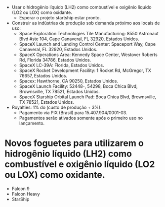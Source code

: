  - Usar o hidrogênio líquido (LH2) como combustível e oxigênio líquido (LO2 ou LOX) como oxidante.
   * Esperar o projeto startship estar pronto.
 - Construir as indústrias de produção sob demanda próximo aos locais de uso:
   - Space Exploration Technologies Tile Manufacturing: 8550 Astronaut Blvd #ste 104, Cape Canaveral, FL 32920, Estados Unidos.
   - SpaceX Launch and Landing Control Center: Spaceport Way, Cape Canaveral, FL 32920, Estados Unidos.
   - SpaceX Operations Area: Kennedy Space Center, Westover Roberts Rd, Florida 34786, Estados Unidos.
   - SpaceX LC-39A: Florida, Estados Unidos.
   - SpaceX Rocket Development Facility: 1 Rocket Rd, McGregor, TX 76657, Estados Unidos.
   - Spacex: Hawthorne, CA 90250, Estados Unidos.
   - SpaceX Launch Facility: 52448-, 54298, Boca Chica Blvd, Brownsville, TX 78521, Estados Unidos.
   - SpaceX Starship Orbital Launch Pad: Boca Chica Blvd, Brownsville, TX 78521, Estados Unidos.
 - Royalties: 1% do (custo de produção + 3%).
   - Pagamento via PIX (Brasil) para 15.407.904/0001-03.
   - Pagamentos serão ativados somente após o primeiro uso no lançamento.
# Novos foguetes para utilizarem o  hidrogênio líquido (LH2) como combustível e oxigênio líquido (LO2 ou LOX) como oxidante.
 - Falcon 9
 - Falcon Heavy
 - StarShip
